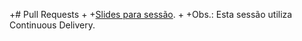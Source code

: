 +# Pull Requests
 +
 +[Slides para sessão](https://aceleradora-tw.github.io/slides-pull-request/#/).
 +
 +Obs.: Esta sessão utiliza Continuous Delivery.

